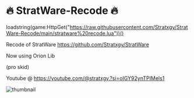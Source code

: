 # 🔥 StratWare-Recode 🔥


loadstring(game:HttpGet("https://raw.githubusercontent.com/Stratxgy/StratWare-Recode/main/stratware%20recode.lua"))()


Recode of StratWare https://github.com/Stratxgy/StratWare

Now using Orion Lib

(pro skid)

Youtube @ https://youtube.com/@stratxgy.?si=oIGY92ynTPIMels1

![thumbnail](https://github.com/Stratxgy/StratWare/assets/117533771/3b39fcda-4cbd-46ee-b749-69f6fc0ed5a4)























